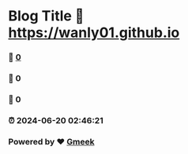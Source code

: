 # Blog Title :link: https://wanly01.github.io 
### :page_facing_up: [0](https://wanly01.github.io/tag.html) 
### :speech_balloon: 0 
### :hibiscus: 0 
### :alarm_clock: 2024-06-20 02:46:21 
### Powered by :heart: [Gmeek](https://github.com/Meekdai/Gmeek)

